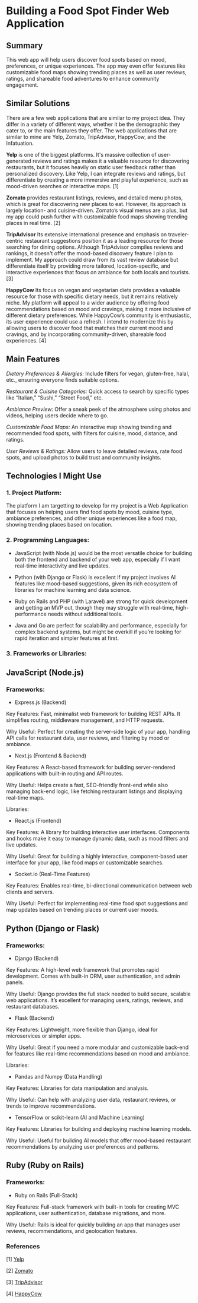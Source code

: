 # Building a Food Spot Finder Web Application

## Summary

This web app will help users discover food spots based on mood, preferences, or unique experiences. The app may even offer features like customizable food maps showing trending places as well as user reviews, ratings, and shareable food adventures to enhance community engagement.

## Similar Solutions

There are a few web applications that are similar to my project idea. They differ in a variety of different ways, whether it be the demographic they cater to, or the main features they offer. The web applications that are similar to mine are Yelp, Zomato, TripAdvisor, HappyCow, and the Infatuation. 

**Yelp** is one of the biggest platforms. It's massive collection of user-generated reviews and ratings makes it a valuable resource for discovering restaurants, but it focuses heavily on static user feedback rather than personalized discovery. Like Yelp, I can integrate reviews and ratings, but differentiate by creating a more immersive and playful experience, such as mood-driven searches or interactive maps. [1]

**Zomato** provides restaurant listings, reviews, and detailed menu photos, which is great for discovering new places to eat. However, its approach is largely location- and cuisine-driven. Zomato’s visual menus are a plus, but my app could push further with customizable food maps showing trending places in real time​. [2]

**TripAdvisor** Its extensive international presence and emphasis on traveler-centric restaurant suggestions position it as a leading resource for those searching for dining options. Although TripAdvisor compiles reviews and rankings, it doesn't offer the mood-based discovery feature I plan to implement. My approach could draw from its vast review database but differentiate itself by providing more tailored, location-specific, and interactive experiences that focus on ambiance for both locals and tourists. [3]

**HappyCow** Its focus on vegan and vegetarian diets provides a valuable resource for those with specific dietary needs, but it remains relatively niche. My platform will appeal to a wider audience by offering food recommendations based on mood and cravings, making it more inclusive of different dietary preferences. While HappyCow’s community is enthusiastic, its user experience could use a refresh. I intend to modernize this by allowing users to discover food that matches their current mood and cravings, and by incorporating community-driven, shareable food experiences. [4]

## Main Features

*Dietary Preferences & Allergies:* Include filters for vegan, gluten-free, halal, etc., ensuring everyone finds suitable options.

*Restaurant & Cuisine Categories:* Quick access to search by specific types like “Italian,” “Sushi,” “Street Food,” etc.

*Ambiance Preview:* Offer a sneak peek of the atmosphere using photos and videos, helping users decide where to go.

*Customizable Food Maps:* An interactive map showing trending and recommended food spots, with filters for cuisine, mood, distance, and ratings.

*User Reviews & Ratings:* Allow users to leave detailed reviews, rate food spots, and upload photos to build trust and community insights.

## Technologies I Might Use

### 1. Project Platform:

The platform I am targetting to develop for my project is a Web Application that focuses on helping users find food spots by mood, cuisine type, ambiance preferences, and other unique experiences like a food map, showing trending places based on location.

### 2. Programming Languages: 

- JavaScript (with Node.js) would be the most versatile choice for building both the frontend and backend of your web app, especially if I want real-time interactivity and live updates.
  
- Python (with Django or Flask) is excellent if  my project involves AI features like mood-based suggestions, given its rich ecosystem of libraries for machine learning and data science.
  
- Ruby on Rails and PHP (with Laravel) are strong for quick development and getting an MVP out, though they may struggle with real-time, high-performance needs without additional tools.
  
- Java and Go are perfect for scalability and performance, especially for complex backend systems, but might be overkill if you’re looking for rapid iteration and simpler features at first.

### 3. Frameworks or Libraries:

 ## JavaScript (Node.js)
    
### Frameworks:

- Express.js (Backend)

Key Features: Fast, minimalist web framework for building REST APIs. It simplifies routing, middleware management, and HTTP requests.

Why Useful: Perfect for creating the server-side logic of your app, handling API calls for restaurant data, user reviews, and filtering by mood or ambiance.

- Next.js (Frontend & Backend)

Key Features: A React-based framework for building server-rendered applications with built-in routing and API routes.

Why Useful: Helps create a fast, SEO-friendly front-end while also managing back-end logic, like fetching restaurant listings and displaying real-time maps.

Libraries:

- React.js (Frontend)

Key Features: A library for building interactive user interfaces. Components and hooks make it easy to manage dynamic data, such as mood filters and live updates.

Why Useful: Great for building a highly interactive, component-based user interface for your app, like food maps or customizable searches.

- Socket.io (Real-Time Features)

Key Features: Enables real-time, bi-directional communication between web clients and servers.

Why Useful: Perfect for implementing real-time food spot suggestions and map updates based on trending places or current user moods.

## Python (Django or Flask)

### Frameworks:

- Django (Backend)

Key Features: A high-level web framework that promotes rapid development. Comes with built-in ORM, user authentication, and admin panels.

Why Useful: Django provides the full stack needed to build secure, scalable web applications. It’s excellent for managing users, ratings, reviews, and restaurant databases.

- Flask (Backend)

Key Features: Lightweight, more flexible than Django, ideal for microservices or simpler apps.

Why Useful: Great if you need a more modular and customizable back-end for features like real-time recommendations based on mood and ambiance.

Libraries:

- Pandas and Numpy (Data Handling)
  
Key Features: Libraries for data manipulation and analysis.

Why Useful: Can help with analyzing user data, restaurant reviews, or trends to improve recommendations.

- TensorFlow or scikit-learn (AI and Machine Learning)
  
Key Features: Libraries for building and deploying machine learning models.

Why Useful: Useful for building AI models that offer mood-based restaurant recommendations by analyzing user preferences and patterns.

## Ruby (Ruby on Rails)

### Frameworks:

- Ruby on Rails (Full-Stack)
  
Key Features: Full-stack framework with built-in tools for creating MVC applications, user authentication, database migrations, and more.

Why Useful: Rails is ideal for quickly building an app that manages user reviews, recommendations, and geolocation features.


### References

[1] [Yelp](https://www.yelp.com)

[2] [Zomato](https://www.zomato.com)

[3] [TripAdvisor](https://www.tripadvisor.com)

[4] [HappyCow](https://www.happycow.net)
